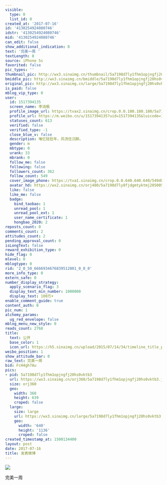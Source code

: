 ```yaml
---
visible:
  type: 0
  list_id: 0
created_at: '2017-07-16'
id: '4130254924080746'
idstr: '4130254924080746'
mid: '4130254924080746'
can_edit: false
show_additional_indication: 0
text: '完美一周 '
textLength: 8
source: iPhone 5s
favorited: false
pic_types: ''
thumbnail_pic: http://wx3.sinaimg.cn/thumbnail/5a7198d7ly1fhm1opjngfj20hs0vktb3.jpg
bmiddle_pic: http://wx3.sinaimg.cn/bmiddle/5a7198d7ly1fhm1opjngfj20hs0vktb3.jpg
original_pic: http://wx3.sinaimg.cn/large/5a7198d7ly1fhm1opjngfj20hs0vktb3.jpg
is_paid: false
mblog_vip_type: 0
user:
  id: 1517394135
  screen_name: 李消极
  profile_image_url: https://tvax2.sinaimg.cn/crop.0.0.180.180.180/5a7198d7ly8fjdgmtyktmj20500500so.jpg?KID=imgbed,tva&Expires=1606399421&ssig=Xcnm26Cvi6
  profile_url: https://m.weibo.cn/u/1517394135?uid=1517394135&luicode=10000011&lfid=2304131517394135_-_WEIBO_SECOND_PROFILE_WEIBO
  statuses_count: 613
  verified: false
  verified_type: -1
  close_blue_v: false
  description: 唯忆轻狂年，风流任沉醉。
  gender: m
  mbtype: 0
  urank: 33
  mbrank: 0
  follow_me: false
  following: false
  followers_count: 362
  follow_count: 549
  cover_image_phone: https://tva1.sinaimg.cn/crop.0.0.640.640.640/549d0121tw1egm1kjly3jj20hs0hsq4f.jpg
  avatar_hd: https://wx2.sinaimg.cn/orj480/5a7198d7ly8fjdgmtyktmj20500500so.jpg
  like: false
  like_me: false
  badge:
    bind_taobao: 1
    unread_pool: 1
    unread_pool_ext: 1
    user_name_certificate: 1
    hongbao_2020: 2
reposts_count: 0
comments_count: 2
attitudes_count: 2
pending_approval_count: 0
isLongText: false
reward_exhibition_type: 0
hide_flag: 0
mlevel: 0
mblogtype: 0
rid: '2_0_50_6666934676839512801_0_0_0'
more_info_type: 0
extern_safe: 0
number_display_strategy:
  apply_scenario_flag: 3
  display_text_min_number: 1000000
  display_text: 100万+
enable_comment_guide: true
content_auth: 0
pic_num: 1
alchemy_params:
  ug_red_envelope: false
mblog_menu_new_style: 0
reads_count: 2768
title:
  text: 公开
  base_color: 1
  icon_url: https://h5.sinaimg.cn/upload/2015/07/14/34/timeline_title_public_default.png
weibo_position: 1
show_attitude_bar: 0
raw_text: 完美一周 ​​​
bid: FcH4gh7Au
pics:
- pid: 5a7198d7ly1fhm1opjngfj20hs0vktb3
  url: https://wx3.sinaimg.cn/orj360/5a7198d7ly1fhm1opjngfj20hs0vktb3.jpg
  size: orj360
  geo:
    width: 360
    height: 639
    croped: false
  large:
    size: large
    url: https://wx3.sinaimg.cn/large/5a7198d7ly1fhm1opjngfj20hs0vktb3.jpg
    geo:
      width: '640'
      height: '1136'
      croped: false
created_timestamp_at: 1500134400
layout: post
date: 2017-07-16
title: 发表微博
---
```


![](https://image.baidu.com/search/down?url=http://wx3.sinaimg.cn/large/5a7198d7ly1fhm1opjngfj20hs0vktb3.jpg)

完美一周 

